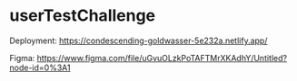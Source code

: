 # userTestChallenge

Deployment: https://condescending-goldwasser-5e232a.netlify.app/

Figma: https://www.figma.com/file/uGvuOLzkPoTAFTMrXKAdhY/Untitled?node-id=0%3A1
